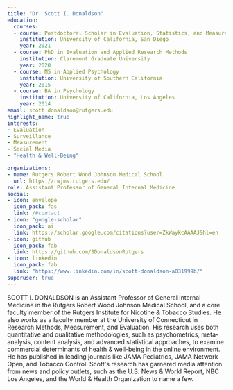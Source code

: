 ```yaml
---
title: "Dr. Scott I. Donaldson"
education:
  courses:
  - course: Postdoctoral Scholar in Evaluation, Statistics, and Measurement
    institution: University of California, San Diego
    year: 2021
  - course: PhD in Evaluation and Applied Research Methods
    institution: Claremont Graduate University
    year: 2020
  - course: MS in Applied Psychology
    institution: University of Southern California
    year: 2015
  - course: BA in Psychology
    institution: University of California, Los Angeles
    year: 2014
email: scott.donaldson@rutgers.edu
highlight_name: true
interests:
- Evaluation
- Surveillance
- Measurement
- Social Media
- "Health & Well-Being"

organizations:
- name: Rutgers Robert Wood Johnson Medical School
  url: https://rwjms.rutgers.edu/
role: Assistant Professor of General Internal Medicine
social:
- icon: envelope
  icon_pack: fas
  link: /#contact
- icon: "google-scholar"
  icon_pack: ai
  link: https://scholar.google.com/citations?user=ZkWaykcAAAAJ&hl=en
- icon: github
  icon_pack: fab
  link: https://github.com/SDonaldsonRutgers
- icon: linkedin
  icon_pack: fab
  link: "https://www.linkedin.com/in/scott-donaldson-a031999b/"
superuser: true
---
```


SCOTT I. DONALDSON is an Assistant Professor of General Internal Medicine in the Rutgers Robert Wood Johnson Medical School, and a core faculty member of the Rutgers Institute for Nicotine & Tobacco Studies. He also works as a faculty member at the University of Connecticut in Research Methods, Measurement, and Evaluation. His research uses both quantitative and qualitative methodologies, such as psychometrics, meta-analysis, content analysis, and advanced statistical approaches, to examine commercial determinants of health & well-being in the online environment. He has published in leading journals like JAMA Pediatrics, JAMA Network Open, and Tobacco Control. Scott's research has garnered media attention from news and policy outlets, such as the U.S. News & World Report, NBC Los Angeles, and the World & Health Organization to name a few.

